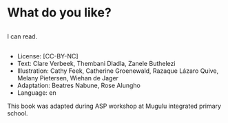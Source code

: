 # What do you like?

##

##

##

##

##

##

##

##
I can read.

##
* License: [CC-BY-NC]
* Text: Clare Verbeek, Thembani Dladla, Zanele Buthelezi
* Illustration: Cathy Feek, Catherine Groenewald, Razaque Lázaro Quive, Melany Pietersen, Wiehan de Jager
* Adaptation: Beatres Nabune, Rose Alungho
* Language: en

This book was adapted during ASP
workshop at Mugulu integrated
primary school.
